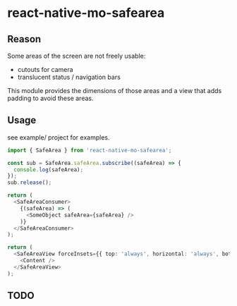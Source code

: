 # react-native-mo-safearea

## Reason

Some areas of the screen are not freely usable:
- cutouts for camera
- translucent status / navigation bars

This module provides the dimensions of those areas and a view that adds padding to avoid these areas.

## Usage

see example/ project for examples.

```ts
import { SafeArea } from 'react-native-mo-safearea';

const sub = SafeArea.safeArea.subscribe((safeArea) => {
  console.log(safeArea);
});
sub.release();

return (
  <SafeAreaConsumer>
    {(safeArea) => (
      <SomeObject safeArea={safeArea} />
    )}
  </SafeAreaConsumer>
);

return (
  <SafeAreaView forceInsets={{ top: 'always', horizontal: 'always', bottom: 'never' }}>
    <Content />
  </SafeAreaView>
);

```

## TODO
